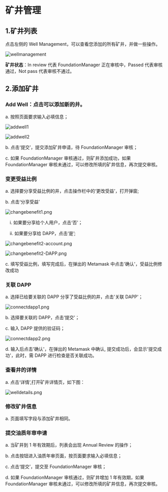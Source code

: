 # 矿井管理

## 1.矿井列表

点击左侧的 Well Management，可以查看您添加的所有矿井，并做一些操作。

![wellmanagement](/img/docs/WellManagement1.png)

**矿井状态**：In review 代表 FoundationManager 正在审核中，Passed 代表审核通过，Not pass 代表审核不通过。

## 2.添加矿井

### Add Well：点击可以添加新的井。

a. 按照页面要求输入必填信息；

![addwell1](/img/docs/addwell1.png)

![addwell2](/img/docs/addwell2.png)

b. 点击‘提交’，提交添加矿井申请，待 FoundationManager 审核；

c. 如果 FoundationManager 审核通过，则矿井添加成功，如果 FoundationManager 审核未通过，可以修改所填的矿井信息，再次提交审核。


### 变更受益比例

a. 选择要分享受益比例的井，点击操作栏中的‘更改受益’，打开弹窗;

b. 点击‘分享受益’

![changebenefit1.png](/img/docs/changebenefit1.png)

&ensp;&ensp;i. 如果要分享给个人用户，点击‘否’；

&ensp;&ensp;ii. 如果要分享给 DAPP，点击‘是’;

![changebenefit2-account.png](/img/docs/ChangeBenefit2-account.png)

![changebenefit2-DAPP.png](/img/docs/ChangeBenefit2-DAPP.png)

c. 填写受益比例，填写完成后，在弹出的 Metamask 中点击'确认'，受益比例修改成功

### 关联 DAPP

a. 选择已给要关联的 DAPP 分享了受益比例的井，点击'关联 DAPP'；

![connectdapp1.png](/img/docs/connectdapp1.png)

b. 选择要关联的 DAPP，点击‘提交’；

c. 输入 DAPP 提供的验证码；

![connectdapp2.png](/img/docs/connectdapp2.png)

d. 输入后点击'确认'，在弹出的 Metamask 中确认, 提交成功后，会显示'提交成功'，此时，需 DAPP 进行检查是否关联成功。

### 查看井的详情

a. 点击‘详情’,打开矿井详情页，如下图：

![welldetails.png](/img/docs/welldetails.png)

### 修改矿井信息

a. 页面填写字段与添加矿井相同。

### 提交油质年审申请

a. 当矿井到 1 年有效期后，列表会出现 Annual Review 的操作；

b. 点击按钮进入油质年审页面，按页面要求输入必填信息；

c. 点击‘提交’，提交至 FoundationManager 审核；

d. 如果 FoundationManager 审核通过，则矿井增加 1 年有效期，如果 FoundationManager 审核未通过，可以修改所填的矿井信息，再次提交审核。
